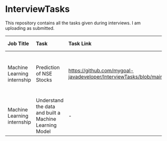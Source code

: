 # InterviewTasks
This repository contains all the tasks given during interviews. I am uploading as submitted.

|Job Title|Task|Task Link|Date Submitted|Any thing to say|
|:----|:----|:----|:----|:----|
|Machine Learning internship|Prediction of NSE Stocks|https://github.com/mygoal-javadeveloper/InterviewTasks/blob/main/RedCarpetUp_InterviewQuestion1.ipynb|1stNov2020|I had missed in reverseboolean_shock function defined and pricereverseboolean_shock function defined to add the this code data = data.reindex(index=data.index[::-1]) before pct_change() coding line|
|Machine Learning internship|Understand the data and built a Machine Learning Model|-|1stNov2020|

